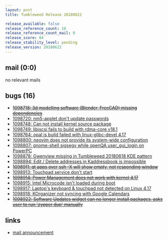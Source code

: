 ```yaml
---
layout: post
title: Tumbleweed Release 20180622

release_available: false
release_reference_count: 16
release_reference_count_mail: 0
release_score: 84
release_stability_level: pending
release_version: 20180622
---
```


## mail (0:0)

no relevant mails

## bugs (16)

<!--more-->

- ~~[1098718: 3d modelling software (Blender, FreeCAD) missing dependencies](https://bugzilla.opensuse.org/show_bug.cgi?id=1098718)~~
- [1098720: nm5-applet don't update passwords](https://bugzilla.opensuse.org/show_bug.cgi?id=1098720)
- [1098748: Can not install kernel source package](https://bugzilla.opensuse.org/show_bug.cgi?id=1098748)
- [1098749: libiscsi fails to build with rdma-core v18.1](https://bugzilla.opensuse.org/show_bug.cgi?id=1098749)
- [1098764: opal is build failed with linux-glibc-devel 4.17](https://bugzilla.opensuse.org/show_bug.cgi?id=1098764)
- [1098800: neovim does not provide its system-wide configuration](https://bugzilla.opensuse.org/show_bug.cgi?id=1098800)
- [1098807: gnome-shell sigsegv while openQA user_gui_login on PowerPC](https://bugzilla.opensuse.org/show_bug.cgi?id=1098807)
- [1098878: Gwenview missing in Tumbleweed 20180618 KDE pattern](https://bugzilla.opensuse.org/show_bug.cgi?id=1098878)
- [1098894: Edit / Delete addresses in Kaddressbook is impossible](https://bugzilla.opensuse.org/show_bug.cgi?id=1098894)
- ~~[1098911: qt apps over ssh -X will show empty, not responding window](https://bugzilla.opensuse.org/show_bug.cgi?id=1098911)~~
- [1098913: Touchpad service don't start](https://bugzilla.opensuse.org/show_bug.cgi?id=1098913)
- ~~[1098914: Power Management does not work with kernel 4.17](https://bugzilla.opensuse.org/show_bug.cgi?id=1098914)~~
- [1098915: Intel Microcode isn't loaded during boot](https://bugzilla.opensuse.org/show_bug.cgi?id=1098915)
- [1098917: Laptop's keyboard & touchpad not detected on Linux 4.17](https://bugzilla.opensuse.org/show_bug.cgi?id=1098917)
- [1098918: KOrganizer not syncing with Google Calendars](https://bugzilla.opensuse.org/show_bug.cgi?id=1098918)
- ~~[1098922: Software Updates widget can no longer install packages, asks user to run 'zypper dup' manually](https://bugzilla.opensuse.org/show_bug.cgi?id=1098922)~~



## links

- [mail announcement](https://lists.opensuse.org/opensuse-factory/2018-06/msg00285.html)
